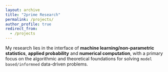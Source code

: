 ```yaml
---
layout: archive
title: "2prime Research"
permalink: /projects/
author_profile: true
redirect_from:
  - /projects
---
```



My research lies in the interface of **machine learning/non-parametric statistics**, **applied probability** and  **numerical computation**, with a primary focus on the algorithmic and theoretical foundations for solving `model based/informned` data-driven problems. 
